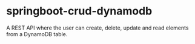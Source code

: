 # springboot-crud-dynamodb
A REST API where the user can create, delete, update and read elements from a DynamoDB table.
